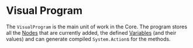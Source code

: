 # Visual Program

The `VisualProgram` is the main unit of work in the Core. The program stores all the [Nodes](nodes.md) that are currently added, the defined [Variables](variables.md) (and their values) and can generate compiled `System.Action`s for the methods.